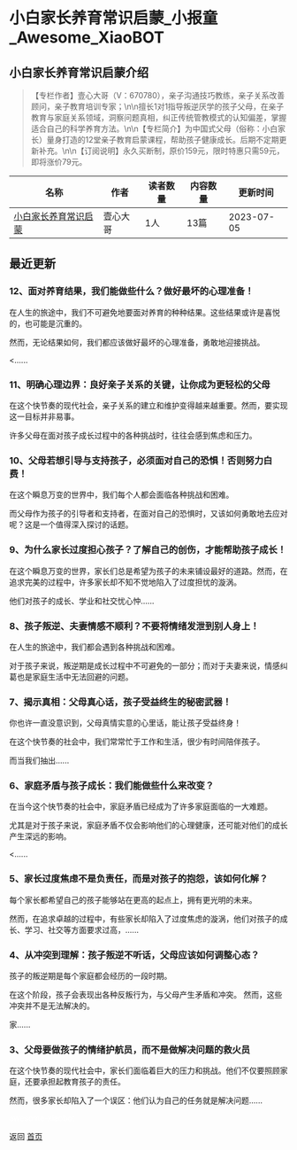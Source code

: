 # 小白家长养育常识启蒙_小报童_Awesome_XiaoBOT

## 小白家长养育常识启蒙介绍
> 【专栏作者】壹心大哥（V：670780），亲子沟通技巧教练，亲子关系改善顾问，亲子教育培训专家；\n\n擅长1对1指导叛逆厌学的孩子父母，在亲子教育与家庭关系领域，洞察问题真相，纠正传统管教模式的认知偏差，掌握适合自己的科学养育方法。\n\n【专栏简介】为中国式父母（俗称：小白家长）量身打造的12堂亲子教育启蒙课程，帮助孩子健康成长。后期不定期更新补充。\n\n【订阅说明】永久买断制，原价159元，限时特惠只需59元，即将涨价79元。  
  


|名称|作者|读者数量|内容数量|更新时间|
|---|---|---|---|---|
|[小白家长养育常识启蒙](https://xiaobot.net/p/XBJZ01?refer=9c3f1c95-a052-465a-9902-f6d75080262a)|壹心大哥|1人|13篇|2023-07-05|

## 最近更新
### 12、面对养育结果，我们能做些什么？做好最坏的心理准备！

在人生的旅途中，我们不可避免地要面对养育的种种结果。这些结果或许是喜悦的，也可能是沉重的。

然而，无论结果如何，我们都应该做好最坏的心理准备，勇敢地迎接挑战。

<......

### 11、明确心理边界：良好亲子关系的关键，让你成为更轻松的父母

在这个快节奏的现代社会，亲子关系的建立和维护变得越来越重要。然而，要实现这一目标并非易事。

许多父母在面对孩子成长过程中的各种挑战时，往往会感到焦虑和压力。

### 10、父母若想引导与支持孩子，必须面对自己的恐惧！否则努力白费！

在这个瞬息万变的世界中，我们每个人都会面临各种挑战和困难。

而父母作为孩子的引导者和支持者，在面对自己的恐惧时，又该如何勇敢地去应对呢？这是一个值得深入探讨的话题。

### 9、为什么家长过度担心孩子？了解自己的创伤，才能帮助孩子成长！

在这个瞬息万变的世界，家长们总是希望为孩子的未来铺设最好的道路。然而，在追求完美的过程中，许多家长却不知不觉地陷入了过度担忧的漩涡。

他们对孩子的成长、学业和社交忧心忡......

### 8、孩子叛逆、夫妻情感不顺利？不要将情绪发泄到别人身上！

在人生的旅途中，我们都会遇到各种挑战和困难。

对于孩子来说，叛逆期是成长过程中不可避免的一部分；而对于夫妻来说，情感纠葛也是家庭生活中无法回避的问题。

### 7、揭示真相：父母真心话，孩子受益终生的秘密武器！

你也许一直没意识到，父母真情实意的心里话，能让孩子受益终身！

在这个快节奏的社会中，我们常常忙于工作和生活，很少有时间陪伴孩子。

而当我们抽出......

### 6、家庭矛盾与孩子成长：我们能做些什么来改变？

在当今这个快节奏的社会中，家庭矛盾已经成为了许多家庭面临的一大难题。

尤其是对于孩子来说，家庭矛盾不仅会影响他们的心理健康，还可能对他们的成长产生深远的影响。

<......

### 5、家长过度焦虑不是负责任，而是对孩子的抱怨，该如何化解？

每个家长都希望自己的孩子能够站在更高的起点上，拥有更光明的未来。

然而，在追求卓越的过程中，有些家长却陷入了过度焦虑的漩涡，他们对孩子的成长、学习、社交等方面要求过高，......

### 4、从冲突到理解：孩子叛逆不听话，父母应该如何调整心态？

孩子的叛逆期是每个家庭都会经历的一段时期。

在这个阶段，孩子会表现出各种反叛行为，与父母产生矛盾和冲突。 然而，这些冲突并不是无法解决的。

家......

### 3、父母要做孩子的情绪护航员，而不是做解决问题的救火员

在这个快节奏的现代社会中，家长们面临着巨大的压力和挑战。他们不仅要照顾家庭，还要承担起教育孩子的责任。

然而，很多家长却陷入了一个误区：他们认为自己的任务就是解决问题......


<a href="https://github.com/Reno9527/awesome-xiaobot" style="color: white; text-decoration: none;">awesome-xiaobot</a>

返回 [首页](../README.md)
